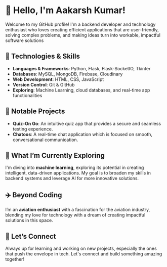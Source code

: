 # 👋 Hello, I'm Aakarsh Kumar!

Welcome to my GitHub profile! I'm a backend developer and technology enthusiast who loves creating efficient applications that are user-friendly, solving complex problems, and making ideas turn into workable, impactful software solutions

## 🔧 Technologies & Skills
- **Languages & Frameworks**: Python, Flask, Flask-SocketIO, Tkinter
- **Databases**: MySQL, MongoDB, Firebase, Cloudinary
- **Web Development**: HTML, CSS, JavaScript
- **Version Control**: Git & GitHub
- **Exploring**: Machine Learning, cloud databases, and real-time app functionalities

## 🚀 Notable Projects
- **Quiz-On Go**: An intuitive quiz app that provides a secure and seamless testing experience.
- **Chatoos**: A real-time chat application which is focused on smooth, conversational communication.

## 🎯 What I’m Currently Exploring
I'm diving into **machine learning**, exploring its potential in creating intelligent, data-driven applications. My goal is to broaden my skills in backend systems and leverage AI for more innovative solutions.

## ✈️ Beyond Coding
I’m an **aviation enthusiast** with a fascination for the aviation industry, blending my love for technology with a dream of creating impactful solutions in this space.

## 🌱 Let’s Connect
Always up for learning and working on new projects, especially the ones that push the envelope in tech. Let's connect and build something amazing together!
